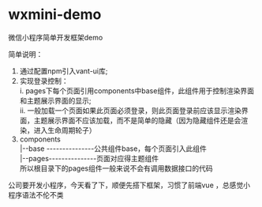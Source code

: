 # wxmini-demo
微信小程序简单开发框架demo

简单说明：  
1. 通过配置npm引入vant-ui库;  
2. 实现登录控制：  
    i. pages下每个页面引用components中base组件，此组件用于控制渲染界面和主题展示界面的显示;  
   ii. 一般加载一个页面如果此页面必须登录，则此页面登录前应该显示渲染界面，主题展示界面不应该加载，而不是简单的隐藏（因为隐藏组件还是会渲染，进入生命周期轮子）  
3. components  
     |--base ---------------公共组件base，每个页面引入此组件  
     |--pages---------------页面对应得主题组件  
     所以根目录下的pages组件一般来说不会有调用数据接口的代码  
  
  
  
公司要开发小程序，今天看了下，顺便先搭下框架，习惯了前端vue ，总感觉小程序语法不伦不类
     
